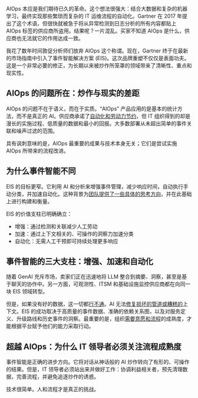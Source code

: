 AIOps 本应是我们期待已久的革命。这个想法很强大：结合大数据和复杂的机器学习，最终实现那些繁琐而复杂的 IT 运维流程的自动化。Gartner 在 2017 年提出了这个术语，但很快就被急于将从异常检测到日志分析的所有内容都贴上 AIOps 标签的供应商所盗用。结果呢？一片混乱。买家不知道 AIOps 是什么，供应商也无法就它的作用达成一致。

我花了数年时间敦促分析师们放弃 AIOps 这个称谓。现在，Gartner 终于在最新的市场指南中引入了事件智能解决方案 (EIS)。这次品牌重塑不仅仅是表面功夫。这是一个非常必要的修正，为长期以来被炒作所笼罩的领域带来了清晰性、重点和现实性。

## AIOps 的问题所在：炒作与现实的差距

AIOps 的问题不在于语义，而在于实质。“AIOps” 产品应用的是基本的统计方法，而不是真正的 AI。供应商承诺了[自动化和劳动力节约](https://thenewstack.io/tale-of-2-responders-how-automation-can-save-time-and-toil/)，但 IT 组织得到的却是漫长的实施过程、低质量的数据和最小的回报。大多数部署从未超出简单的事件关联和噪声过滤的范围。

具有讽刺意味的是，AIOps 最重要的成果与技术本身无关；它们是尝试实施 AIOps 所带来的流程改进。

## **为什么事件智能不同**

EIS 的目标更窄。它利用 AI 和分析来增强事件管理，减少响应时间，自动执行手动分类，并加速自动化。这种背景为[团队提供了一些具体的思考方向](https://thenewstack.io/how-platform-ops-teams-should-think-about-api-strategy/)，并在此基础上进行构建和衡量。

EIS 的价值支柱已明确确立：

* 增强：通过检测和关联减少人工劳动
* 加速：通过上下文相关的、可操作的洞察力加速分类
* 自动化：无需人工干预即可持续处理更多响应

## 事件智能的三大支柱：增强、加速和自动化

随着 GenAI 充斥市场，卖家们正在迅速地将 LLM 整合到摘要、洞察，甚至是基于聊天的协作中。另一方面，可观测性、ITSM 和基础设施监控供应商都在向同一块 EIS 领域转型。

但是，如果没有好的数据，这一切都[行不通](https://thenewstack.io/how-to-de-risk-your-work-with-personal-data/)。AI 无法[修复损坏的管道或糟糕的](https://thenewstack.io/poor-documentation-is-costly-heres-how-to-fix-it/)上下文。EIS 的成功取决于高质量的事件数据、准确的依赖关系图，以及对服务定义、升级路线和历史事件的洞察。最重要的是，组织[需要意愿和流程](https://thenewstack.io/3-reasons-why-you-need-apache-flink-for-stream-processing/)的成熟度，才能根据平台赋予他们的能力采取行动。

## 超越 AIOps：为什么 IT 领导者必须关注流程成熟度

事件智能是正确的进步方向。它将对话从神话般的 AI 炒作转向了有形的、可操作的结果。但是，IT 领导者必须站出来并做好工作：协调利益相关者，预先清理数据，完善流程，并避免追逐炒作的诱惑。

技术很简单。人和流程才是真正的挑战。